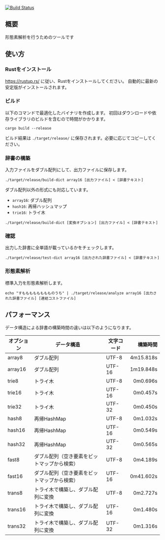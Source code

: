[![Build Status](https://travis-ci.org/dotanavi/dotamoji.svg?branch=master)](https://travis-ci.org/dotanavi/dotamoji)

## 概要

形態素解析を行うためのツールです

## 使い方

### Rustをインストール

https://rustup.rs/ に従い、Rustをインストールしてください。
自動的に最新の安定版がインストールされます。

### ビルド

以下のコマンドで最適化したバイナリを作成します。
初回はダウンロードや依存ライブラリのビルドを含むので時間がかかります。

```
cargo build --release
```

ビルド結果は `./target/release/` に保存されます。必要に応じてコピーしてください。

### 辞書の構築

入力ファイルをダブル配列にして、出力ファイルに保存します。

```
./target/release/build-dict array16 [出力ファイル] < [辞書テキスト]
```

ダブル配列以外の形式にも対応しています。

- `array16`: ダブル配列
- `hash16`: 再帰ハッシュマップ
- `trie16`: トライ木

```
./target/release/build-dict [変換オプション] [出力ファイル] < [辞書テキスト]
```

### 確認

出力した辞書に全単語が載っているかをチェックします。

```
./target/release/test-dict array16 [出力された辞書ファイル] < [辞書テキスト]
```

### 形態素解析

標準入力を形態素解析します。

```
echo "すもももももももものうち" | ./target/release/analyze array16 [出力された辞書ファイル] [連結コストファイル]
```

## パフォーマンス

データ構造による辞書の構築時間の違いは以下のようになります。

| オプション | データ構造 | 文字コード | 構築時間 |
|--|--|--|--:|
| array8 | ダブル配列 | UTF-8 | 4m15.818s |
| array16 | ダブル配列 | UTF-16 | 1m19.848s |
| trie8 | トライ木 | UTF-8 | 0m0.696s |
| trie16 | トライ木 | UTF-16 | 0m0.457s |
| trie32 | トライ木 | UTF-32 | 0m0.450s |
| hash8 | 再帰HashMap | UTF-8 | 0m1.032s |
| hash16 | 再帰HashMap | UTF-16 | 0m0.549s |
| hash32 | 再帰HashMap | UTF-32 | 0m0.565s |
| fast8 | ダブル配列（空き要素をビットマップから検索） | UTF-8 | 0m4.189s |
| fast16 | ダブル配列（空き要素をビットマップから検索） | UTF-16 | 0m41.602s |
| trans8 | トライ木で構築し、ダブル配列に変換 | UTF-8 | 0m2.727s |
| trans16 | トライ木で構築し、ダブル配列に変換 | UTF-16 | 0m1.480s |
| trans32 | トライ木で構築し、ダブル配列に変換 | UTF-32 | 0m1.316s |
